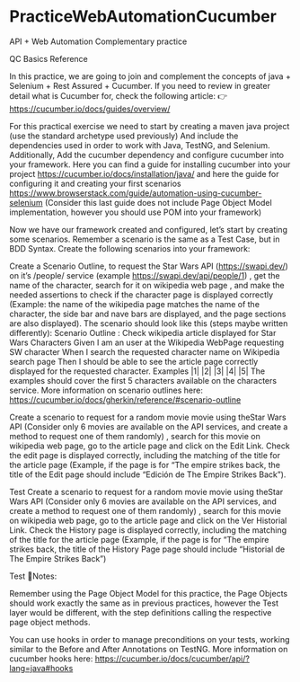 # PracticeWebAutomationCucumber

API + Web Automation Complementary practice


QC Basics Reference


In this practice, we are going to join and complement the concepts of java + Selenium + Rest Assured + Cucumber. If you need to review in greater detail what is Cucumber for, check the following article: 👉https://cucumber.io/docs/guides/overview/

For this practical exercise we need to start by creating a maven java project (use the standard archetype used previously) And include the dependencies used in order to work with Java, TestNG, and Selenium. Additionally, Add the cucumber dependency and configure cucumber into your framework. Here you can find a guide for installing cucumber into your project https://cucumber.io/docs/installation/java/ and here the guide for configuring it and creating your first scenarios https://www.browserstack.com/guide/automation-using-cucumber-selenium (Consider this last guide does not include Page Object Model implementation, however you should use POM into your framework)

Now we have our framework created and configured, let’s start by creating some scenarios.  Remember a scenario is the same as a Test Case, but in BDD Syntax. Create the following scenarios into your framework:

Create a Scenario Outline, to request the Star Wars API (https://swapi.dev/) on it’s /people/ service (example https://swapi.dev/api/people/1) , get the name of the character, search for it on wikipedia web page , and make the needed assertions to check if the character page is displayed correctly (Example: the name of the wikipedia page matches the name of the character, the side bar and nave bars are displayed, and the page sections are also displayed). The scenario should look like this (steps maybe written differently): Scenario Outline : Check wikipedia article displayed for Star Wars Characters Given I am an user at the Wikipedia WebPage requesting SW character <number> When I search the requested character name on Wikipedia search page Then I should be able to see the article page correctly displayed for the requested character. Examples |1| |2| |3| |4| |5| The examples should cover the first 5 characters available on the characters service. More information on scenario outlines here: https://cucumber.io/docs/gherkin/reference/#scenario-outline

Create a scenario to request for a random movie movie using theStar Wars API (Consider only 6 movies are available on the API services, and create a method to request one of them randomly) , search for this movie on wikipedia web page, go to the article page and click on the Edit Link. Check the edit page is displayed correctly, including the matching of the title for the article page (Example, if the page is for “The empire strikes back, the title of the Edit page should include “Edición de The Empire Strikes Back”).

Test
Create a scenario to request for a random movie movie using theStar Wars API (Consider only 6 movies are available on the API services, and create a method to request one of them randomly) , search for this movie on wikipedia web page, go to the article page and click on the Ver Historial Link. Check the History page is displayed correctly, including the matching of the title for the article page (Example, if the page is for “The empire strikes back, the title of the History Page page should include “Historial de The Empire Strikes Back”)

Test
📌Notes: 

Remember using the Page Object Model for this practice, the Page Objects should work exactly the same as in previous practices, however the Test layer would be different, with the step definitions calling the respective page object methods.

You can use hooks in order to manage preconditions on your tests, working similar to the Before and After Annotations on TestNG. More information on cucumber hooks here: https://cucumber.io/docs/cucumber/api/?lang=java#hooks
